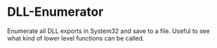 # DLL-Enumerator
Enumerate all DLL exports in System32 and save to a file. Useful to see what kind of lower level functions can be called.  
